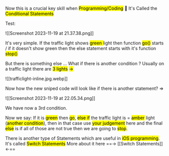 Now this is a crucial key skill when <mark class="hltr-yellow">Programming/Coding</mark> 🔑 
It's Called the <mark class="hltr-red">Conditional Statements</mark>

Test:

![[Screenshot 2023-11-19 at 21.37.38.png]]

It's very simple.
If the traffic light shows <mark class="hltr-green">green </mark> light then function <mark class="hltr-pink">go()</mark> starts / if it doesn't show green then the else statement starts with it's function <mark class="hltr-purple">stop()</mark>

But there is something else ...
What if there is another condition ?
Usually on a traffic light there are <mark class="hltr-red">3 </mark><mark class="hltr-orange">lights</mark> <mark class="hltr-green">-></mark>


![[trafficlight-inline.jpg.webp]]


Now how the new sniped code will look like if there is another statement? 
=>

![[Screenshot 2023-11-19 at 22.05.34.png]]

We have now a 3rd condition. 

Now we say: If it is <mark class="hltr-green">green</mark> then <mark class="hltr-green">go</mark>, <mark class="hltr-pink">else if</mark> the traffic light  is = <mark class="hltr-orange">amber</mark> light  (<mark class="hltr-pink">another condition</mark>), then in that case use <mark class="hltr-orange">your judgement</mark> here and the final <mark class="hltr-pink">else</mark> is if all of those are not true then we are going to <mark class="hltr-red">stop</mark>.



There is another type of Statements which are useful in <mark class="hltr-grey">iOS programming</mark>.
It's called <mark class="hltr-red">Switch Statements</mark>
More about it here ==->  [[Switch Statements]]  <-==



  

